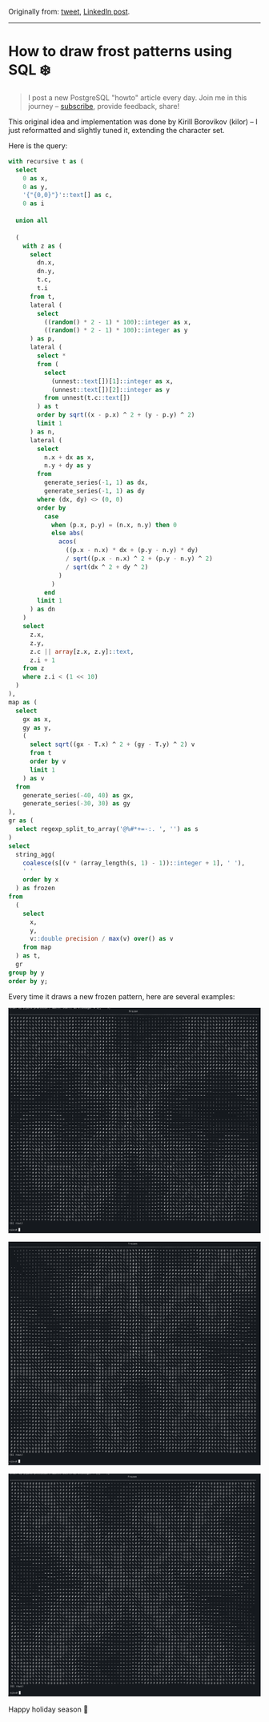 Originally from: [tweet](https://twitter.com/samokhvalov/status/1736637759073517684), [LinkedIn post]().

---

# How to draw frost patterns using SQL ❄️

> I post a new PostgreSQL "howto" article every day. Join me in this
> journey – [subscribe](https://twitter.com/samokhvalov/), provide feedback, share!

This original idea and implementation was done by Kirill Borovikov (kilor) – I just reformatted and slightly tuned it,
extending the character set.

Here is the query:

```sql
with recursive t as (
  select
    0 as x,
    0 as y,
    '{"{0,0}"}'::text[] as c,
    0 as i

  union all

  (
    with z as (
      select
        dn.x,
        dn.y,
        t.c,
        t.i
      from t,
      lateral (
        select
          ((random() * 2 - 1) * 100)::integer as x,
          ((random() * 2 - 1) * 100)::integer as y
      ) as p,
      lateral (
        select *
        from (
          select
            (unnest::text[])[1]::integer as x,
            (unnest::text[])[2]::integer as y
          from unnest(t.c::text[])
        ) as t
        order by sqrt((x - p.x) ^ 2 + (y - p.y) ^ 2)
        limit 1
      ) as n,
      lateral (
        select
          n.x + dx as x,
          n.y + dy as y
        from
          generate_series(-1, 1) as dx,
          generate_series(-1, 1) as dy
        where (dx, dy) <> (0, 0)
        order by
          case
            when (p.x, p.y) = (n.x, n.y) then 0
            else abs(
              acos(
                ((p.x - n.x) * dx + (p.y - n.y) * dy)
                / sqrt((p.x - n.x) ^ 2 + (p.y - n.y) ^ 2)
                / sqrt(dx ^ 2 + dy ^ 2)
              )
            )
          end
        limit 1
      ) as dn
    )
    select
      z.x,
      z.y,
      z.c || array[z.x, z.y]::text,
      z.i + 1
    from z
    where z.i < (1 << 10)
  )
),
map as (
  select
    gx as x,
    gy as y,
    (
      select sqrt((gx - T.x) ^ 2 + (gy - T.y) ^ 2) v
      from t
      order by v
      limit 1
    ) as v
  from
    generate_series(-40, 40) as gx,
    generate_series(-30, 30) as gy
),
gr as (
  select regexp_split_to_array('@%#*+=-:. ', '') as s
)
select
  string_agg(
    coalesce(s[(v * (array_length(s, 1) - 1))::integer + 1], ' '),
    ' '
    order by x
  ) as frozen
from
  (
    select
      x,
      y,
      v::double precision / max(v) over() as v
    from map
  ) as t,
  gr
group by y
order by y;
```

Every time it draws a new frozen pattern, here are several examples:

![frozen pattern 1](files/0082_01.png)

![frozen pattern 2](files/0082_02.png)

![frozen pattern 3](files/0082_03.png)

Happy holiday season 🎅
